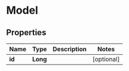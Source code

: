 

# Model

## Properties

Name | Type | Description | Notes
------------ | ------------- | ------------- | -------------
**id** | **Long** |  |  [optional]



